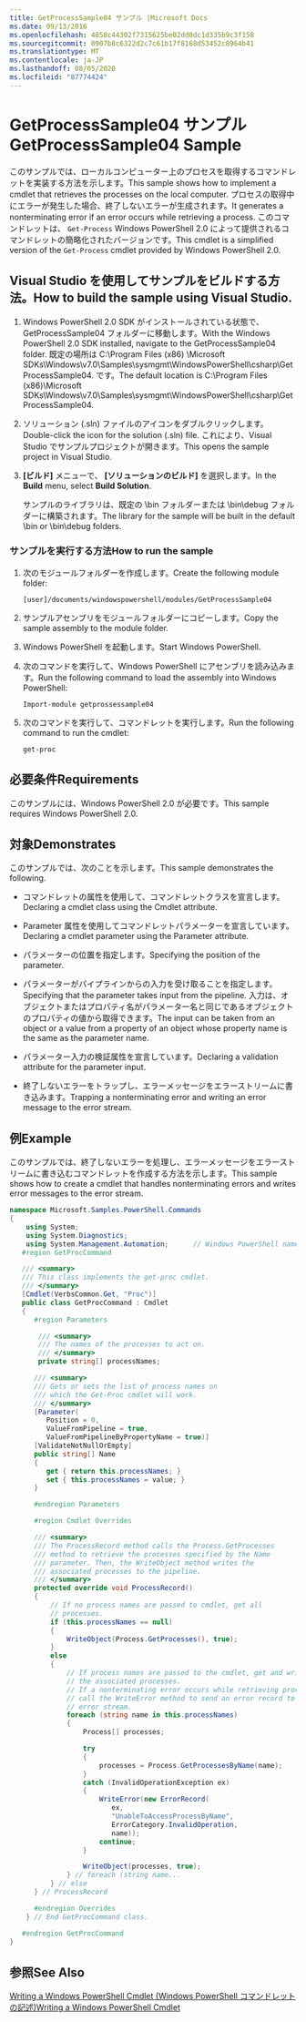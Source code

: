 ```yaml
---
title: GetProcessSample04 サンプル |Microsoft Docs
ms.date: 09/13/2016
ms.openlocfilehash: 4858c44302f7315625be02dd0dc1d335b9c3f158
ms.sourcegitcommit: 0907b8c6322d2c7c61b17f8168d53452c8964b41
ms.translationtype: MT
ms.contentlocale: ja-JP
ms.lasthandoff: 08/05/2020
ms.locfileid: "87774424"
---
```

# <a name="getprocesssample04-sample"></a><span data-ttu-id="02339-102">GetProcessSample04 サンプル</span><span class="sxs-lookup"><span data-stu-id="02339-102">GetProcessSample04 Sample</span></span>

<span data-ttu-id="02339-103">このサンプルでは、ローカルコンピューター上のプロセスを取得するコマンドレットを実装する方法を示します。</span><span class="sxs-lookup"><span data-stu-id="02339-103">This sample shows how to implement a cmdlet that retrieves the processes on the local computer.</span></span> <span data-ttu-id="02339-104">プロセスの取得中にエラーが発生した場合、終了しないエラーが生成されます。</span><span class="sxs-lookup"><span data-stu-id="02339-104">It generates a nonterminating error if an error occurs while retrieving a process.</span></span> <span data-ttu-id="02339-105">このコマンドレットは、 `Get-Process` Windows PowerShell 2.0 によって提供されるコマンドレットの簡略化されたバージョンです。</span><span class="sxs-lookup"><span data-stu-id="02339-105">This cmdlet is a simplified version of the `Get-Process` cmdlet provided by Windows PowerShell 2.0.</span></span>

## <a name="how-to-build-the-sample-using-visual-studio"></a><span data-ttu-id="02339-106">Visual Studio を使用してサンプルをビルドする方法。</span><span class="sxs-lookup"><span data-stu-id="02339-106">How to build the sample using Visual Studio.</span></span>

1. <span data-ttu-id="02339-107">Windows PowerShell 2.0 SDK がインストールされている状態で、GetProcessSample04 フォルダーに移動します。</span><span class="sxs-lookup"><span data-stu-id="02339-107">With the Windows PowerShell 2.0 SDK installed, navigate to the GetProcessSample04 folder.</span></span> <span data-ttu-id="02339-108">既定の場所は C:\Program Files (x86) \Microsoft SDKs\Windows\v7.0\Samples\sysmgmt\WindowsPowerShell\csharp\GetProcessSample04. です。</span><span class="sxs-lookup"><span data-stu-id="02339-108">The default location is C:\Program Files (x86)\Microsoft SDKs\Windows\v7.0\Samples\sysmgmt\WindowsPowerShell\csharp\GetProcessSample04.</span></span>

2. <span data-ttu-id="02339-109">ソリューション (.sln) ファイルのアイコンをダブルクリックします。</span><span class="sxs-lookup"><span data-stu-id="02339-109">Double-click the icon for the solution (.sln) file.</span></span> <span data-ttu-id="02339-110">これにより、Visual Studio でサンプルプロジェクトが開きます。</span><span class="sxs-lookup"><span data-stu-id="02339-110">This opens the sample project in Visual Studio.</span></span>

3. <span data-ttu-id="02339-111">**[ビルド]** メニューで、 **[ソリューションのビルド]** を選択します。</span><span class="sxs-lookup"><span data-stu-id="02339-111">In the **Build** menu, select **Build Solution**.</span></span>

    <span data-ttu-id="02339-112">サンプルのライブラリは、既定の \bin フォルダーまたは \bin\debug フォルダーに構築されます。</span><span class="sxs-lookup"><span data-stu-id="02339-112">The library for the sample will be built in the default \bin or \bin\debug folders.</span></span>

### <a name="how-to-run-the-sample"></a><span data-ttu-id="02339-113">サンプルを実行する方法</span><span class="sxs-lookup"><span data-stu-id="02339-113">How to run the sample</span></span>

1. <span data-ttu-id="02339-114">次のモジュールフォルダーを作成します。</span><span class="sxs-lookup"><span data-stu-id="02339-114">Create the following module folder:</span></span>

    `[user]/documents/windowspowershell/modules/GetProcessSample04`

2. <span data-ttu-id="02339-115">サンプルアセンブリをモジュールフォルダーにコピーします。</span><span class="sxs-lookup"><span data-stu-id="02339-115">Copy the sample assembly to the module folder.</span></span>

3. <span data-ttu-id="02339-116">Windows PowerShell を起動します。</span><span class="sxs-lookup"><span data-stu-id="02339-116">Start Windows PowerShell.</span></span>

4. <span data-ttu-id="02339-117">次のコマンドを実行して、Windows PowerShell にアセンブリを読み込みます。</span><span class="sxs-lookup"><span data-stu-id="02339-117">Run the following command to load the assembly into Windows PowerShell:</span></span>

    `Import-module getprossessample04`

5. <span data-ttu-id="02339-118">次のコマンドを実行して、コマンドレットを実行します。</span><span class="sxs-lookup"><span data-stu-id="02339-118">Run the following command to run the cmdlet:</span></span>

    `get-proc`

## <a name="requirements"></a><span data-ttu-id="02339-119">必要条件</span><span class="sxs-lookup"><span data-stu-id="02339-119">Requirements</span></span>

<span data-ttu-id="02339-120">このサンプルには、Windows PowerShell 2.0 が必要です。</span><span class="sxs-lookup"><span data-stu-id="02339-120">This sample requires Windows PowerShell 2.0.</span></span>

## <a name="demonstrates"></a><span data-ttu-id="02339-121">対象</span><span class="sxs-lookup"><span data-stu-id="02339-121">Demonstrates</span></span>

<span data-ttu-id="02339-122">このサンプルでは、次のことを示します。</span><span class="sxs-lookup"><span data-stu-id="02339-122">This sample demonstrates the following.</span></span>

- <span data-ttu-id="02339-123">コマンドレットの属性を使用して、コマンドレットクラスを宣言します。</span><span class="sxs-lookup"><span data-stu-id="02339-123">Declaring a cmdlet class using the Cmdlet attribute.</span></span>

- <span data-ttu-id="02339-124">Parameter 属性を使用してコマンドレットパラメーターを宣言しています。</span><span class="sxs-lookup"><span data-stu-id="02339-124">Declaring a cmdlet parameter using the Parameter attribute.</span></span>

- <span data-ttu-id="02339-125">パラメーターの位置を指定します。</span><span class="sxs-lookup"><span data-stu-id="02339-125">Specifying the position of the parameter.</span></span>

- <span data-ttu-id="02339-126">パラメーターがパイプラインからの入力を受け取ることを指定します。</span><span class="sxs-lookup"><span data-stu-id="02339-126">Specifying that the parameter takes input from the pipeline.</span></span> <span data-ttu-id="02339-127">入力は、オブジェクトまたはプロパティ名がパラメーター名と同じであるオブジェクトのプロパティの値から取得できます。</span><span class="sxs-lookup"><span data-stu-id="02339-127">The input can be taken from an object or a value from a property of an object whose property name is the same as the parameter name.</span></span>

- <span data-ttu-id="02339-128">パラメーター入力の検証属性を宣言しています。</span><span class="sxs-lookup"><span data-stu-id="02339-128">Declaring a validation attribute for the parameter input.</span></span>

- <span data-ttu-id="02339-129">終了しないエラーをトラップし、エラーメッセージをエラーストリームに書き込みます。</span><span class="sxs-lookup"><span data-stu-id="02339-129">Trapping a nonterminating error and writing an error message to the error stream.</span></span>

## <a name="example"></a><span data-ttu-id="02339-130">例</span><span class="sxs-lookup"><span data-stu-id="02339-130">Example</span></span>

<span data-ttu-id="02339-131">このサンプルでは、終了しないエラーを処理し、エラーメッセージをエラーストリームに書き込むコマンドレットを作成する方法を示します。</span><span class="sxs-lookup"><span data-stu-id="02339-131">This sample shows how to create a cmdlet that handles nonterminating errors and writes error messages to the error stream.</span></span>

```csharp
namespace Microsoft.Samples.PowerShell.Commands
{
    using System;
    using System.Diagnostics;
    using System.Management.Automation;      // Windows PowerShell namespace.
   #region GetProcCommand

   /// <summary>
   /// This class implements the get-proc cmdlet.
   /// </summary>
   [Cmdlet(VerbsCommon.Get, "Proc")]
   public class GetProcCommand : Cmdlet
   {
      #region Parameters

       /// <summary>
       /// The names of the processes to act on.
       /// </summary>
       private string[] processNames;

      /// <summary>
      /// Gets or sets the list of process names on
      /// which the Get-Proc cmdlet will work.
      /// </summary>
      [Parameter(
         Position = 0,
         ValueFromPipeline = true,
         ValueFromPipelineByPropertyName = true)]
      [ValidateNotNullOrEmpty]
      public string[] Name
      {
         get { return this.processNames; }
         set { this.processNames = value; }
      }

      #endregion Parameters

      #region Cmdlet Overrides

      /// <summary>
      /// The ProcessRecord method calls the Process.GetProcesses
      /// method to retrieve the processes specified by the Name
      /// parameter. Then, the WriteObject method writes the
      /// associated processes to the pipeline.
      /// </summary>
      protected override void ProcessRecord()
      {
          // If no process names are passed to cmdlet, get all
          // processes.
          if (this.processNames == null)
          {
              WriteObject(Process.GetProcesses(), true);
          }
          else
          {
              // If process names are passed to the cmdlet, get and write
              // the associated processes.
              // If a nonterminating error occurs while retrieving processes,
              // call the WriteError method to send an error record to the
              // error stream.
              foreach (string name in this.processNames)
              {
                  Process[] processes;

                  try
                  {
                      processes = Process.GetProcessesByName(name);
                  }
                  catch (InvalidOperationException ex)
                  {
                      WriteError(new ErrorRecord(
                         ex,
                         "UnableToAccessProcessByName",
                         ErrorCategory.InvalidOperation,
                         name));
                      continue;
                  }

                  WriteObject(processes, true);
              } // foreach (string name...
          } // else
      } // ProcessRecord

      #endregion Overrides
    } // End GetProcCommand class.

   #endregion GetProcCommand
}
```

## <a name="see-also"></a><span data-ttu-id="02339-132">参照</span><span class="sxs-lookup"><span data-stu-id="02339-132">See Also</span></span>

[<span data-ttu-id="02339-133">Writing a Windows PowerShell Cmdlet (Windows PowerShell コマンドレットの記述)</span><span class="sxs-lookup"><span data-stu-id="02339-133">Writing a Windows PowerShell Cmdlet</span></span>](./writing-a-windows-powershell-cmdlet.md)
